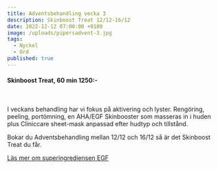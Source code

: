 ```yaml
---
title: Adventsbehandling vecka 3
description: Skinboost Treat 12/12-16/12
date: 2022-12-12 07:00:00 +0100
image: /uploads/pipersadvent-3.jpg
tags:
  - Nyckel
  - Ord
published: true
---
```

#### Skinboost Treat, 60 min 1250:-

&nbsp;

I veckans behandling har vi fokus p&aring; aktivering och lyster. Rengöring, peeling, portömning, en AHA/EGF Skinbooster som masseras in i huden plus Cliniccare sheet-mask anpassad efter hudtyp och tillst&aring;nd.

Bokar du Adventsbehandling mellan 12/12 och 16/12 s&aring; är det Skinboost Treat du f&aring;r.

[Läs mer om superingrediensen EGF](/2020/07/22/egf/)

&nbsp;